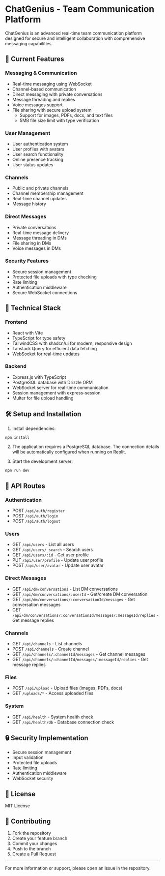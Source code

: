 # ChatGenius - Team Communication Platform

ChatGenius is an advanced real-time team communication platform designed for secure and intelligent collaboration with comprehensive messaging capabilities.

## 🌟 Current Features

### Messaging & Communication
- Real-time messaging using WebSocket
- Channel-based communication
- Direct messaging with private conversations
- Message threading and replies
- Voice messages support
- File sharing with secure upload system
  - Support for images, PDFs, docs, and text files
  - 5MB file size limit with type verification

### User Management
- User authentication system
- User profiles with avatars
- User search functionality
- Online presence tracking
- User status updates

### Channels
- Public and private channels
- Channel membership management
- Real-time channel updates
- Message history

### Direct Messages
- Private conversations
- Real-time message delivery
- Message threading in DMs
- File sharing in DMs
- Voice messages in DMs

### Security Features
- Secure session management
- Protected file uploads with type checking
- Rate limiting
- Authentication middleware
- Secure WebSocket connections

## 🚀 Technical Stack

### Frontend
- React with Vite
- TypeScript for type safety
- TailwindCSS with shadcn/ui for modern, responsive design
- Tanstack Query for efficient data fetching
- WebSocket for real-time updates

### Backend
- Express.js with TypeScript
- PostgreSQL database with Drizzle ORM
- WebSocket server for real-time communication
- Session management with express-session
- Multer for file upload handling

## 🛠 Setup and Installation

1. Install dependencies:
```bash
npm install
```

2. The application requires a PostgreSQL database. The connection details will be automatically configured when running on Replit.

3. Start the development server:
```bash
npm run dev
```

## 📱 API Routes

### Authentication
- POST `/api/auth/register`
- POST `/api/auth/login`
- POST `/api/auth/logout`

### Users
- GET `/api/users` - List all users
- GET `/api/users/_search` - Search users
- GET `/api/users/:id` - Get user profile
- PUT `/api/user/profile` - Update user profile
- POST `/api/user/avatar` - Update user avatar

### Direct Messages
- GET `/api/dm/conversations` - List DM conversations
- GET `/api/dm/conversations/:userId` - Get/create DM conversation
- GET `/api/dm/conversations/:conversationId/messages` - Get conversation messages
- GET `/api/dm/conversations/:conversationId/messages/:messageId/replies` - Get message replies

### Channels
- GET `/api/channels` - List channels
- POST `/api/channels` - Create channel
- GET `/api/channels/:channelId/messages` - Get channel messages
- GET `/api/channels/:channelId/messages/:messageId/replies` - Get message replies

### Files
- POST `/api/upload` - Upload files (images, PDFs, docs)
- GET `/uploads/*` - Access uploaded files

### System
- GET `/api/health` - System health check
- GET `/api/health/db` - Database connection check

## 🔒 Security Implementation

- Secure session management
- Input validation
- Protected file uploads
- Rate limiting
- Authentication middleware
- WebSocket security

## 📄 License

MIT License

## 🤝 Contributing

1. Fork the repository
2. Create your feature branch
3. Commit your changes
4. Push to the branch
5. Create a Pull Request

---

For more information or support, please open an issue in the repository.